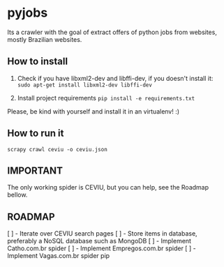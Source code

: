 pyjobs
======

Its a crawler with the goal of extract offers of python jobs from websites, mostly Brazilian websites.

How to install
---------------

1) Check if you have libxml2-dev and libffi-dev, if you doesn't install it:
```sudo apt-get install libxml2-dev libffi-dev```

2) Install project requirements
```pip install -e requirements.txt```

Please, be kind with yourself and install it in an virtualenv! :)

How to run it
--------------

```scrapy crawl ceviu -o ceviu.json```

IMPORTANT
---------

The only working spider is CEVIU, but you can help, see the Roadmap bellow.

ROADMAP
-------

[ ] - Iterate over CEVIU search pages
[ ] - Store items in database, preferably a NoSQL database such as MongoDB
[ ] - Implement Catho.com.br spider
[ ] - Implement Empregos.com.br spider
[ ] - Implement Vagas.com.br spider
pip
